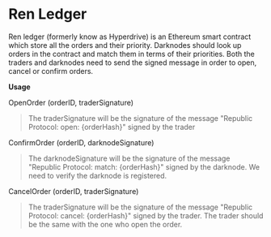 # Ren Ledger

Ren ledger (formerly know as Hyperdrive) is an Ethereum smart contract which store all the orders and their priority.
Darknodes should look up orders in the contract and match them in terms of their priorities.  Both the traders and darknodes need to send 
the signed message in order to open, cancel or confirm orders.

**Usage**

OpenOrder (orderID, traderSignature)  

> The traderSignature will be the signature of the message "Republic Protocol: open: {orderHash}" signed by the trader

ConfirmOrder (orderID, darknodeSignature)  

> The darknodeSignature will be the signature of the message "Republic Protocol: match: {orderHash}" signed by the darknode.
We need to verify the darknode is registered.

CancelOrder (orderID, traderSignature)  
 
 > The traderSignature will be the signature of the message "Republic Protocol: cancel: {orderHash}" signed by the trader.
 The trader should be the same with the one who open the order.
 
 
 
